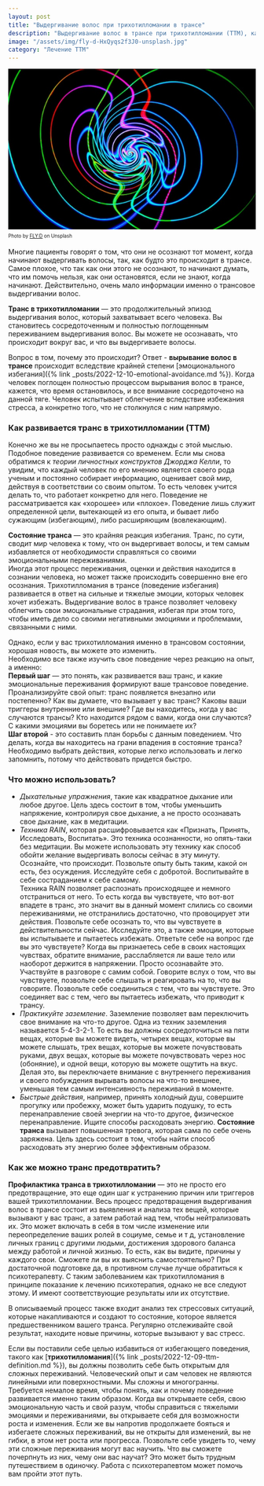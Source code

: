 ```yaml
---
layout: post
title: "Выдергивание волос при трихотилломании в трансе"
description: "Выдергивание волос в трансе при трихотилломании (ТТМ), как развивается, варианты решения проблемы"
image: "/assets/img/fly-d-HxQyqs2f3J0-unsplash.jpg"
category: "Лечение ТТМ"
---
```

<img 
    src="/assets/img/fly-d-HxQyqs2f3J0-unsplash.jpg" 
    alt="Выдергивание волос при трихотилломании в трансе"
    class="mb-0">
<sup><sub>
Photo by <a href="https://unsplash.com/@flyd2069" rel="nofollow">FLY:D</a> on Unsplash
</sub></sup>

Многие пациенты говорят о том, что они не осознают тот момент, когда начинают выдергивать волосы, так, как будто это происходит в трансе.
Самое плохое, что так как они этого не осознают, то начинают думать, что им помочь нельзя, как они остановятся, если не знают, когда начинают.
Действительно, очень мало информации именно о трансовое выдергивании волос.

**Транс в трихотилломании** — это продолжительный эпизод выдергивания волос, который захватывает всего человека. 
Вы становитесь сосредоточенным и полностью поглощенным переживанием выдергивания волос. Вы можете не осознавать, 
что происходит вокруг вас, и что вы выдергиваете волосы.

Вопрос в том, почему это происходит? Ответ - **вырывание волос в трансе** происходит вследствие крайней степени [эмоционального 
избегания]({% link _posts/2022-12-10-emotional-avoidance.md  %}). Когда человек поглощен полностью процессом вырывания волос в трансе, 
кажется, что время остановилось, и все внимание сосредоточено на данной тяге. Человек испытывает облегчение вследствие 
избежания стресса, а конкретно того, что не столкнулся с ним напрямую.

### Как развивается транс в трихотилломании (ТТМ)

Конечно же вы не просыпаетесь просто однажды с этой мыслью. Подобное поведение развивается со временем. 
Если мы снова обратимся к *теории личностных конструктов Джорджа Келли*, то увидим, что каждый человек по его мнению 
является своего рода ученым и постоянно собирает информацию, оценивает свой мир, действуя в соответствии со своим опытом. 
То есть человек учится делать то, что работает конкретно для него. Поведение не рассматривается как «хорошее» или «плохое». 
Поведение лишь служит определенной цели, вытекающей из его опыта, и бывает либо сужающим (избегающим), либо расширяющим (вовлекающим).

**Состояние транса** — это крайняя реакция избегания. Транс, по сути, сводит мир человека к тому, что он выдергивает волосы, 
и тем самым избавляется от необходимости справляться со своими эмоциональными переживаниями.  
Иногда этот процесс переживания, оценки и действия находится в  сознании человека, но может также происходить 
совершенно вне его осознания. Трихотилломания в трансе (поведение избегания) развивается в ответ на сильные и тяжелые эмоции, 
которых человек хочет избежать. Выдергивание волос в трансе позволяет человеку облегчить свои эмоциональные страдания, 
избегая при этом того, чтобы иметь дело со своими негативными эмоциями и проблемами, связанными с ними.

Однако, если у вас трихотилломания именно в трансовом состоянии, хорошая новость, вы можете это изменить.  
Необходимо все также изучить свое поведение через реакцию на опыт, а именно:    
**Первый шаг** — это понять, как развивается ваш транс, и какие эмоциональные переживания формируют ваше трансовое поведение. 
Проанализируйте свой опыт: транс появляется внезапно или постепенно? Как вы думаете, что вызывает у вас транс? 
Каковы ваши триггеры внутренние или внешние? Где вы находитесь, когда у вас случаются трансы? Кто находится рядом 
с вами, когда они случаются? С какими эмоциями вы боретесь или не понимаете их?   
**Шаг второй** - это составить план борьбы с данным поведением. Что делать, когда вы находитесь 
на грани впадения в состояние транса? Необходимо выбрать действия, 
которые легко использовать и легко запомнить, потому что действовать придется быстро.  

### Что можно использовать?
- *Дыхательные упражнения*, такие как квадратное дыхание или любое другое. Цель здесь состоит в том, 
  чтобы уменьшить напряжение, контролируя свое дыхание, а не просто осознавать свое дыхание, как в медитации.
- *Техника RAIN*, которая расшифровывается как «Признать, Принять, Исследовать, Воспитать». Это техника осознанности, 
  но опять-таки без медитации. Вы можете использовать эту технику как способ обойти желание выдергивать волосы сейчас в эту минуту. 
  Осознайте, что происходит. Позвольте опыту быть таким, какой он есть, без осуждения. Исследуйте себя с добротой. Воспитывайте 
  в себе состраданием к себе самому.  
  Техника RAIN позволяет распознать происходящее и немного отстраниться от него. То есть когда вы чувствуете, 
  что вот-вот впадете в транс, это значит вы в данный момент слились со своими переживаниями, не отстранились достаточно, 
  что провоцирует эти действия. Позвольте себе осознать то, что вы чувствуете в действительности сейчас. Исследуйте это, 
  а также эмоции, которые вы испытываете и пытаетесь избежать.
  Ответьте себе на вопрос где вы это чувствуете? Когда вы признаетесь себе в своих настоящих чувствах, обратите 
  внимание, расслабляется ли ваше тело или наоборот держится в напряжении. Просто осознавайте это. Участвуйте в разговоре 
  с самим собой. Говорите вслух о том, что вы чувствуете, позвольте себе слышать и реагировать на то, что вы говорите. 
  Позвольте себе соединиться с тем, что вы чувствуете. Это соединяет вас с тем, чего вы пытаетесь избежать, что приводит к трансу.
- *Практикуйте заземление*. Заземление позволяет вам переключить свое внимание на что-то другое. Одна из техник 
  заземления называется 5-4-3-2-1. То есть вы должны сосредоточиться на пяти вещах, которые вы можете видеть, 
  четырех вещах, которые вы можете слышать, трех вещах, которые вы можете почувствовать руками, двух вещах, 
  которые вы можете почувствовать через нос (обоняние), и одной вещи, которую вы можете ощутить на вкус. Делая это, вы 
  переключаете внимание с внутреннего переживания и своего побуждения вырывать волосы на что-то внешнее, уменьшая тем 
  самым интенсивность переживаний в моменте.
- *Быстрые действия*, например, принять холодный душ, совершите прогулку или пробежку, может быть ударить подушку, 
  то есть перенаправление своей энергии на что-то другое, физическое перенаправление. Ищите способы расходовать энергию.
  **Состояние транса** вызывает повышенная тревога, которая сама по себе очень заряжена. Цель здесь состоит в том, чтобы 
  найти способ расходовать эту  энергию более эффективным образом.

### Как же можно транс предотвратить?

**Профилактика транса в трихотилломании** — это не просто его предотвращение, это еще один шаг к устранению причин или триггеров 
вашей трихотилломании. Весь процесс предотвращения выдергивания волос в трансе состоит из выявления и анализа тех вещей, 
которые вызывают у вас транс, а затем работай над тем, чтобы нейтрализовать их. Это  может включать в себя в том числе
изменение или переопределение ваших ролей в социуме, семье и т д, установление личных границ с другими людьми, достижения 
здорового баланса между работой и личной жизнью. То есть, как вы видите, причины у каждого свои. Сможете ли вы их 
выяснить самостоятельно? При достаточной подготовке да, в противном случае лучше обратиться к психотерапевту. 
С таким заболеванием как трихотилломания в принципе показание к лечению психотерапия, однако не все следуют этому. 
И имеют соответствующие результаты или их отсутствие.  

В описываемый процесс также входит анализ тех стрессовых ситуаций, которые накапливаются и создают то состояние,
которое является предшественником вашего транса. Регулярно отслеживайте свой результат, находите новые причины, 
которые вызывают у вас стресс.  

Если вы поставили себе целью избавиться от избегающего поведения, такого как [**трихотилломания**]({% link _posts/2022-12-09-ttm-definition.md  %}),
вы должны позволить себе быть открытым для сложных переживаний. Человеческий опыт и сам человек не являются линейными 
или поверхностными. Мы сложны и многогранны. Требуется немалое время, чтобы понять, как и почему 
поведение развивается именно таким образом. Когда вы 
открываете себя, свою эмоциональную часть и свой разум, чтобы справиться с тяжелыми эмоциями и переживаниями, вы открываете 
себя для возможности роста и изменения. Если же вы напротив продолжаете бояться и избегаете сложных переживаний, 
вы не открыты для изменений, вы не гибки, в этом нет роста или прогресса. Позвольте себе увидеть то, чему эти сложные 
переживания могут вас научить. Что вы сможете почерпнуть из них, чему они вас научат? Это может быть трудным путешествием 
в одиночку. Работа с психотерапевтом может помочь вам пройти этот путь.